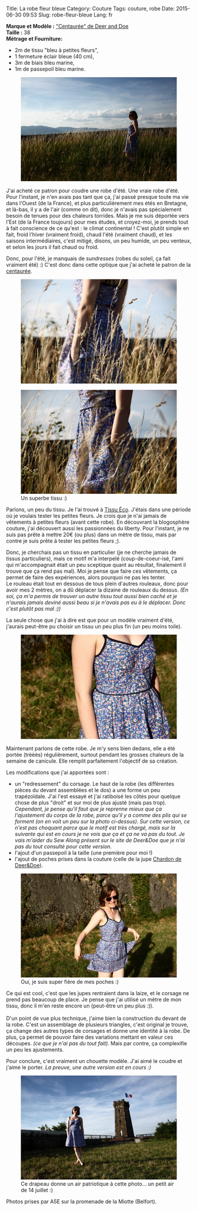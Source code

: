 Title: La robe fleur bleue
Category: Couture
Tags: couture, robe
Date: 2015-06-30 09:53
Slug: robe-fleur-bleue
Lang: fr


**Marque et Modèle :** ["Centaurée" de Deer and Doe](http://boutique.deer-and-doe.fr/robe-centauree.html) <br>
**Taille :** 38 <br>
**Métrage et Fourniture:** <br>
- 2m de tissu "bleu à petites fleurs", <br>
- 1 fermeture éclair bleue (40 cm), <br>
- 3m de biais bleu marine, <br>
- 1m de passepoil bleu marine. <br>

<figure>
	<img src="/images/robe_fleur_bleue_2.JPG" alt="robe fleur bleue 1">
</figure>
J'ai acheté ce patron pour coudre une robe d'été. Une vraie robe d'été. 
Pour l'instant, je n'en avais pas tant que ça, j'ai passé presque toute ma vie dans l'Ouest (de la France), et plus particulièrement mes étés en Bretagne, et là-bas, il y a de l'air (comme on dit), donc je n'avais pas spécialement besoin de tenues pour des chaleurs torrides. Mais je me suis déportée vers l'Est (de la France toujours) pour mes études, et croyez-moi, je prends tout à fait conscience de ce qu'est : le climat continental ! C'est plutôt simple en fait, froid l'hiver (vraiment froid), chaud l'été (vraiment chaud), et les saisons intermédiaires, c'est mitigé, disons, un peu humide, un peu venteux, et selon les jours il fait chaud ou froid. 

Donc, pour l'été, je manquais de *sundresses* (robes du soleil, ça fait vraiment été) :)
C'est donc dans cette optique que j'ai acheté le patron de la [centaurée](http://boutique.deer-and-doe.fr/robe-centauree.html). 

<figure>
	<img src="/images/robe_fleur_bleue_floue.JPG" alt="robe fleur bleue 2">
</figure>
<figure>
	<img src="/images/robe_fleur_bleue_floue_non.JPG" alt="robe fleur bleue 3">
	<figcaption> Un superbe tissu :) </figcaption>
</figure>

Parlons, un peu du tissu. Je l'ai trouvé à [Tissu Éco](http://www.tissu-eco.com/). 
J'étais dans une période où je voulais tester les petites fleurs. Je crois que je n'ai jamais de vêtements à petites fleurs (avant cette robe). En découvrant la blogosphère couture, j'ai découvert aussi les passionnées du liberty. Pour l'instant, je ne suis pas prête à mettre 20€ (ou plus) dans un mètre de tissu, mais par contre je suis prête à tester les petites fleurs ;). 

Donc, je cherchais pas un tissu en particulier (je ne cherche jamais de tissus particuliers), mais ce motif m'a interpelé (coup-de-coeur-isé, l'ami qui m'accompagnait était un peu sceptique quant au résultat, finalement il trouve que ça rend pas mal). 
Moi je pense que faire ces vêtements, ça permet de faire des expériences, alors pourquoi ne pas les tenter.<br> 
Le rouleau était tout en dessous de tous plein d'autres rouleaux, donc pour avoir mes 2 mètres, on a dû déplacer la dizaine de rouleaux du dessus.
*(En soi, ça m'a permis de trouver un autre tissu tout aussi bien caché et je n'aurais jamais deviné aussi beau si je n'avais pas eu à le déplacer. Donc c'est plutôt pas mal :))*

La seule chose que j'ai à dire est que pour un modèle vraiment d'été, j'aurais peut-être pu choisir un tissu un peu plus fin (un peu moins toile).

<figure>
	<img src="/images/robe_fleur_bleue_tissu.JPG" alt="robe fleur bleue tissu">
</figure>

Maintenant parlons de cette robe. 
Je m'y sens bien dedans, elle a été portée (trèèès) régulièrement, surtout pendant les grosses chaleurs de la semaine de canicule. 
Elle remplit parfaitement l'objectif de sa création. 

Les modifications que j'ai apportées sont :<br>
- un "redressement" du corsage. Le haut de la robe (les différentes pièces du devant assemblées et le dos) a une forme un peu trapézoïdale. J'ai l'est essayé et j'ai ratiboisé les côtés pour quelque chose de plus "droit" et sur moi de plus ajusté (mais pas trop). *Cependant, je pense qu'il faut que je reprenne mieux que ça l'ajustement du corps de la robe, parce qu'il y a comme des plis qui se forment (on en voit un peu sur la photo ci-dessus). Sur cette version, ce n'est pas choquant parce que le motif est très chargé, mais sur la suivante qui est en cours je ne vois que ça et ça ne va pas du tout. Je vais m'aider du Sew Along présent sur le site de Deer&Doe que je n'ai pas du tout consulté pour cette version.*<br>
- l'ajout d'un passepoil à la taille (une première pour moi !)<br>
- l'ajout de poches prises dans la couture (celle de la jupe [Chardon de Deer&Doe](http://boutique.deer-and-doe.fr/jupe-chardon.html)).
<figure>
	<img src="/images/robe_fleur_bleue_poches.JPG" alt="robe fleur bleue poche">
	<figcaption> Oui, je suis super fière de mes poches :) </figcaption>
</figure>

Ce qui est cool, c'est que les jupes rentraient dans la laize, et le corsage ne prend pas beaucoup de place. Je pense que j'ai utilisé un mètre de mon tissu, donc il m'en reste encore un (peut-être un peu plus :)).<br>
<br>
D'un point de vue plus technique, j'aime bien la construction du devant de la robe. 
C'est un assemblage de plusieurs triangles, c'est original je trouve, ça change des autres types de corsages et donne une identité à la robe. De plus, ça permet de pouvoir faire des variations mettant en valeur ces découpes. *(ce que je n'ai pas du tout fait)*. 
Mais par contre, ça complexifie un peu les ajustements. 

Pour conclure, c'est vraiment un chouette modèle. J'ai aimé le coudre et j'aime le porter. 
*La preuve, une autre version est en cours :)*

<figure>
	<img src="/images/robe_fleur_bleue_1.JPG" alt="robe fleur bleue 4">
	<figcaption> Ce drapeau donne un air patriotique à cette photo... un petit air de 14 juillet :) </figcaption>
</figure>

Photos prises par A5E sur la promenade de la Miotte (Belfort).